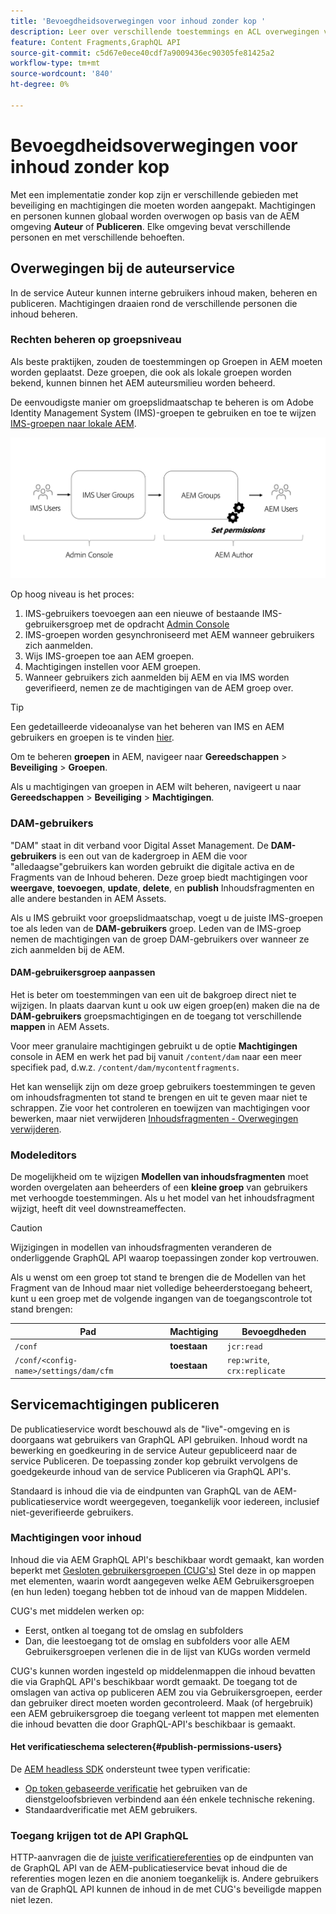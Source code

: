 ```yaml
---
title: 'Bevoegdheidsoverwegingen voor inhoud zonder kop '
description: Leer over verschillende toestemmings en ACL overwegingen voor een headless implementatie met Adobe Experience Manager. Begrijp de verschillende personen en de potentiële toestemmingsniveaus nodig voor zowel auteur als Publish milieu's.
feature: Content Fragments,GraphQL API
source-git-commit: c5d67e0ece40cdf7a9009436ec90305fe81425a2
workflow-type: tm+mt
source-wordcount: '840'
ht-degree: 0%

---
```



# Bevoegdheidsoverwegingen voor inhoud zonder kop

Met een implementatie zonder kop zijn er verschillende gebieden met beveiliging en machtigingen die moeten worden aangepakt. Machtigingen en personen kunnen globaal worden overwogen op basis van de AEM omgeving **Auteur** of **Publiceren**. Elke omgeving bevat verschillende personen en met verschillende behoeften.

## Overwegingen bij de auteurservice

In de service Auteur kunnen interne gebruikers inhoud maken, beheren en publiceren. Machtigingen draaien rond de verschillende personen die inhoud beheren.

### Rechten beheren op groepsniveau

Als beste praktijken, zouden de toestemmingen op Groepen in AEM moeten worden geplaatst. Deze groepen, die ook als lokale groepen worden bekend, kunnen binnen het AEM auteursmilieu worden beheerd.

De eenvoudigste manier om groepslidmaatschap te beheren is om Adobe Identity Management System (IMS)-groepen te gebruiken en toe te wijzen [IMS-groepen naar lokale AEM](https://experienceleague.adobe.com/docs/experience-manager-cloud-service/content/security/ims-support.html?lang=en#managing-permissions-in-aem).

![Toestemmingsstroom beheerconsole](assets/admin-console-aem-group-permissions.png)

Op hoog niveau is het proces:

1. IMS-gebruikers toevoegen aan een nieuwe of bestaande IMS-gebruikersgroep met de opdracht [Admin Console](https://adminconsole.adobe.com/)
1. IMS-groepen worden gesynchroniseerd met AEM wanneer gebruikers zich aanmelden.
1. Wijs IMS-groepen toe aan AEM groepen.
1. Machtigingen instellen voor AEM groepen.
1. Wanneer gebruikers zich aanmelden bij AEM en via IMS worden geverifieerd, nemen ze de machtigingen van de AEM groep over.

>[!TIP]
>
> Een gedetailleerde videoanalyse van het beheren van IMS en AEM gebruikers en groepen is te vinden [hier](https://experienceleague.adobe.com/docs/experience-manager-learn/cloud-service/accessing/overview.html).

Om te beheren **groepen** in AEM, navigeer naar **Gereedschappen** > **Beveiliging** > **Groepen**.

Als u machtigingen van groepen in AEM wilt beheren, navigeert u naar **Gereedschappen** > **Beveiliging** > **Machtigingen**.

### DAM-gebruikers

&quot;DAM&quot; staat in dit verband voor Digital Asset Management. De **DAM-gebruikers** is een out van de kadergroep in AEM die voor &quot;alledaagse&quot;gebruikers kan worden gebruikt die digitale activa en de Fragments van de Inhoud beheren. Deze groep biedt machtigingen voor **weergave**, **toevoegen**, **update**, **delete**, en **publish** Inhoudsfragmenten en alle andere bestanden in AEM Assets.

Als u IMS gebruikt voor groepslidmaatschap, voegt u de juiste IMS-groepen toe als leden van de **DAM-gebruikers** groep. Leden van de IMS-groep nemen de machtigingen van de groep DAM-gebruikers over wanneer ze zich aanmelden bij de AEM.

#### DAM-gebruikersgroep aanpassen

Het is beter om toestemmingen van een uit de bakgroep direct niet te wijzigen. In plaats daarvan kunt u ook uw eigen groep(en) maken die na de **DAM-gebruikers** groepsmachtigingen en de toegang tot verschillende **mappen** in AEM Assets.

Voor meer granulaire machtigingen gebruikt u de optie **Machtigingen** console in AEM en werk het pad bij vanuit `/content/dam` naar een meer specifiek pad, d.w.z. `/content/dam/mycontentfragments`.

Het kan wenselijk zijn om deze groep gebruikers toestemmingen te geven om inhoudsfragmenten tot stand te brengen en uit te geven maar niet te schrappen. Zie voor het controleren en toewijzen van machtigingen voor bewerken, maar niet verwijderen [Inhoudsfragmenten - Overwegingen verwijderen](/help/assets/content-fragments/content-fragments-delete.md).

### Modeleditors

De mogelijkheid om te wijzigen **Modellen van inhoudsfragmenten** moet worden overgelaten aan beheerders of een **kleine groep** van gebruikers met verhoogde toestemmingen. Als u het model van het inhoudsfragment wijzigt, heeft dit veel downstreameffecten.

>[!CAUTION]
>
>Wijzigingen in modellen van inhoudsfragmenten veranderen de onderliggende GraphQL API waarop toepassingen zonder kop vertrouwen.

Als u wenst om een groep tot stand te brengen die de Modellen van het Fragment van de Inhoud maar niet volledige beheerderstoegang beheert, kunt u een groep met de volgende ingangen van de toegangscontrole tot stand brengen:

| Pad | Machtiging | Bevoegdheden |
|-----| -------------| ---------|
| `/conf` | **toestaan** | `jcr:read` |
| `/conf/<config-name>/settings/dam/cfm` | **toestaan** | `rep:write`, `crx:replicate` |

## Servicemachtigingen publiceren

De publicatieservice wordt beschouwd als de &quot;live&quot;-omgeving en is doorgaans wat gebruikers van GraphQL API gebruiken. Inhoud wordt na bewerking en goedkeuring in de service Auteur gepubliceerd naar de service Publiceren. De toepassing zonder kop gebruikt vervolgens de goedgekeurde inhoud van de service Publiceren via GraphQL API&#39;s.

Standaard is inhoud die via de eindpunten van GraphQL van de AEM-publicatieservice wordt weergegeven, toegankelijk voor iedereen, inclusief niet-geverifieerde gebruikers.

### Machtigingen voor inhoud

Inhoud die via AEM GraphQL API&#39;s beschikbaar wordt gemaakt, kan worden beperkt met [Gesloten gebruikersgroepen (CUG&#39;s)](https://experienceleague.adobe.com/docs/experience-manager-learn/assets/advanced/closed-user-groups.html) Stel deze in op mappen met elementen, waarin wordt aangegeven welke AEM Gebruikersgroepen (en hun leden) toegang hebben tot de inhoud van de mappen Middelen.

CUG&#39;s met middelen werken op:

* Eerst, ontken al toegang tot de omslag en subfolders
* Dan, die leestoegang tot de omslag en subfolders voor alle AEM Gebruikersgroepen verlenen die in de lijst van KUGs worden vermeld

CUG&#39;s kunnen worden ingesteld op middelenmappen die inhoud bevatten die via GraphQL API&#39;s beschikbaar wordt gemaakt. De toegang tot de omslagen van activa op publiceren AEM zou via Gebruikersgroepen, eerder dan gebruiker direct moeten worden gecontroleerd. Maak (of hergebruik) een AEM gebruikersgroep die toegang verleent tot mappen met elementen die inhoud bevatten die door GraphQL-API&#39;s beschikbaar is gemaakt.

#### Het verificatieschema selecteren{#publish-permissions-users}

De [AEM headless SDK](https://github.com/adobe/aem-headless-client-js#create-aemheadless-client) ondersteunt twee typen verificatie:

* [Op token gebaseerde verificatie](/help/implementing/developing/introduction/generating-access-tokens-for-server-side-apis.md) het gebruiken van de dienstgeloofsbrieven verbindend aan één enkele technische rekening.
* Standaardverificatie met AEM gebruikers.

### Toegang krijgen tot de API GraphQL

HTTP-aanvragen die de [juiste verificatiereferenties](https://github.com/adobe/aem-headless-client-js#create-aemheadless-client) op de eindpunten van de GraphQL API van de AEM-publicatieservice bevat inhoud die de referenties mogen lezen en die anoniem toegankelijk is. Andere gebruikers van de GraphQL API kunnen de inhoud in de met CUG&#39;s beveiligde mappen niet lezen.

